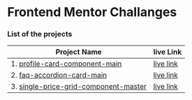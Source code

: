 # Frontend Mentor Challanges




### List of the projects

| Project Name                                                 | live Link                                                    |
| ------------------------------------------------------------ | ------------------------------------------------------------ |
| 1. [profile-card-component-main](https://github.com/SarahNaif/FrontEndMentor_Challenge/tree/main/profile-card-component-main) | [live link](https://front-end-mentor-challenge-sarahnaif.vercel.app/) |
| 2. [faq-accordion-card-main](https://github.com/SarahNaif/FrontEndMentor_Challenge/tree/main/faq-accordion-card-main) | [live link](https://faq-accordion-card-main-three-psi.vercel.app/) |
| 3. [single-price-grid-component-master](https://github.com/SarahNaif/FrontEndMentor_Challenge/tree/main/single-price-grid-component-master) | [live link](https://single-price-compounet-4upsay8rl-sarahnaif.vercel.app/) |


